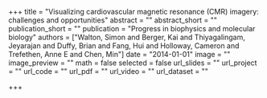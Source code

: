 +++
title = "Visualizing cardiovascular magnetic resonance (CMR) imagery: challenges and opportunities"
abstract = ""
abstract_short = ""
publication_short = ""
publication = "Progress in biophysics and molecular biology"
authors = ["Walton, Simon and Berger, Kai and Thiyagalingam, Jeyarajan and Duffy, Brian and Fang, Hui and Holloway, Cameron and Trefethen, Anne E and Chen, Min"]
date = "2014-01-01"
image = ""
image_preview = ""
math = false
selected = false
url_slides = ""
url_project = ""
url_code = ""
url_pdf = ""
url_video = ""
url_dataset = ""

+++
